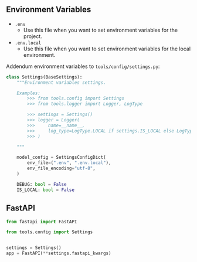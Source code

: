 ## Environment Variables
- `.env`
    - Use this file when you want to set environment variables for the project.
- `.env.local`
    - Use this file when you want to set environment variables for the local environment.

Addendum environment variables to `tools/config/settings.py`:
```{.py title="tools/config/settings.py" hl_lines="9"}
class Settings(BaseSettings):
    """Environment variables settings.

    Examples:
        >>> from tools.config import Settings
        >>> from tools.logger import Logger, LogType

        >>> settings = Settings()
        >>> logger = Logger(
        >>>     name=__name__,
        >>>     log_type=LogType.LOCAL if settings.IS_LOCAL else LogType.GOOGLE_CLOUD
        >>> )

    """

    model_config = SettingsConfigDict(
        env_file=(".env", ".env.local"),
        env_file_encoding="utf-8",
    )

    DEBUG: bool = False
    IS_LOCAL: bool = False
```

## FastAPI
```python
from fastapi import FastAPI

from tools.config import Settings


settings = Settings()
app = FastAPI(**settings.fastapi_kwargs)
```
